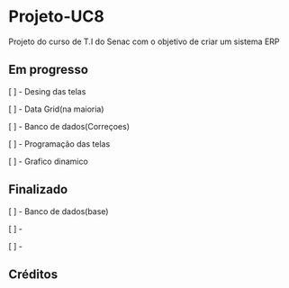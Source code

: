 # Projeto-UC8

Projeto do curso de T.I do Senac com o objetivo de criar um sistema ERP

## Em progresso

[ ] - Desing das telas

[ ] - Data Grid(na maioria) 

[ ] - Banco de dados(Correçoes)

[ ] - Programação das telas

[ ] - Grafico dinamico

## Finalizado
[ ] - Banco de dados(base)

[ ] - 

[ ] - 

## Créditos


